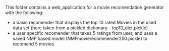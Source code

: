 This folder contains a web_application for a movie recomendation generator with the following:
* a basic recomender that displays the top 10 rated Movies in the used data set (here taken from a pickled dictionary - top10_dict.pickle)
* a user specific recomender that takes 5 ratings from user, and uses a saved NMF based model (NMFmovierecommender250.pickle) to recomend 5 movies
